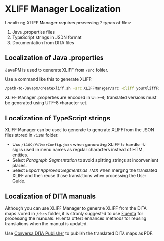 # XLIFF Manager Localization

Localizing XLIFF Manager requires processing 3 types of files:

1. Java .properties files
2. TypeScript strings in JSON format
3. Documentation from DITA files

## Localization of Java .properties

[JavaPM](https://www.maxprograms.com/products/javapm.html) is used to generate XLIFF from `/src` folder.

Use a command like this to generate XLIFF:

```bash
/path-to-Javapm/createxliff.sh -src XLIFFManager/src -xliff yourXliffFile.xlf -srcLang en -tgtLang fr -enc UTF-8
```

XLIFF Manager .properties are encoded in UTF-8; translated versions must be generated using UTF-8 character set.

## Localization of TypeScript strings

XLIFF Manager can be used to generate to generate XLIFF from the JSON files stored in `/i18n` folder.

- Use `/i189/filterConfig.json` when generating XLIFF to handle `'&'` signs used in menu names as regular characters instead of HTML entities.
- Select *Paragraph Segmentation* to avoid splitting strings at inconvenient places.
- Select *Export Approved Segments as TMX* when merging the translated XLIFF and then reuse those translations when processing the User Guide.

## Localization of DITA manuals

Although you can use XLIFF Manager to generate XLIFF from the DITA maps stored in `/docs` folder, it is stronly suggested to use [Fluenta](https://www.maxprograms.com/products/fluenta.html) for processing the manuals. Fluenta offers enhanced methods for reusing translations when the manual is updated.

Use [Conversa DITA Publisher](https://www.maxprograms.com/products/conversa.html) to publish the translated DITA maps as PDF.

